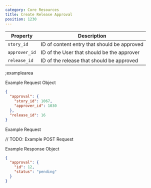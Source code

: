 ```yaml
---
category: Core Resources
title: Create Release Approval
position: 1230
---
```


| Property | Description |
|---|---|
| `story_id` | ID of content entry that should be approved |
| `approver_id` | ID of the User that should be the approver |
| `release_id` | ID of the release that should be approved |

;examplearea

Example Request Object

```json
{
  "approval": {
    "story_id": 1067,
    "approver_id": 1030
  },
  "release_id": 16
}
```

Example Request

// TODO: Example POST Request

Example Response Object

```json
{
  "approval": {
    "id": 12,
    "status": "pending"
  }
}
```
